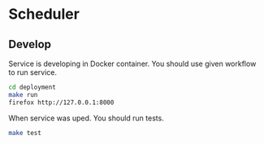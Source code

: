 # Scheduler

## Develop

Service is developing in Docker container.
You should use given workflow to run service.

```bash
cd deployment
make run
firefox http://127.0.0.1:8000
```

When service was uped. You should run tests.

```bash
make test
```
